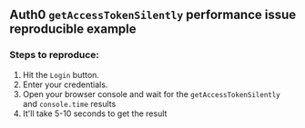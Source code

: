 ## Auth0 `getAccessTokenSilently` performance issue reproducible example


### Steps to reproduce:
1. Hit the `Login` button.
2. Enter your credentials.
3. Open your browser console and wait for the `getAccessTokenSilently` and `console.time` results
4. It'll take 5-10 seconds to get the result
